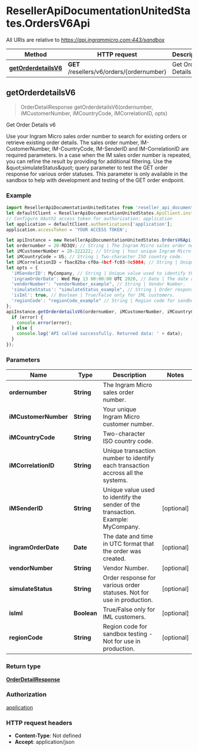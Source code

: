 # ResellerApiDocumentationUnitedStates.OrdersV6Api

All URIs are relative to *https://api.ingrammicro.com:443/sandbox*

Method | HTTP request | Description
------------- | ------------- | -------------
[**getOrderdetailsV6**](OrdersV6Api.md#getOrderdetailsV6) | **GET** /resellers/v6/orders/{ordernumber} | Get Order Details v6



## getOrderdetailsV6

> OrderDetailResponse getOrderdetailsV6(ordernumber, iMCustomerNumber, iMCountryCode, iMCorrelationID, opts)

Get Order Details v6

Use your Ingram Micro sales order number to search for existing orders or retrieve existing order details.  The sales order number, IM-CustomerNumber, IM-CountryCode, IM-SenderID and IM-CorrelationID are required parameters.  In a case when the IM sales order number is repeated, you can refine the result by providing for additional filtering.  Use the \&quot;simulateStatus\&quot; query parameter to test the GET order response for various order statuses. This parameter is only available in the sandbox to help with development and testing of the GET order endpoint.

### Example

```javascript
import ResellerApiDocumentationUnitedStates from 'reseller_api_documentation_united_states';
let defaultClient = ResellerApiDocumentationUnitedStates.ApiClient.instance;
// Configure OAuth2 access token for authorization: application
let application = defaultClient.authentications['application'];
application.accessToken = 'YOUR ACCESS TOKEN';

let apiInstance = new ResellerApiDocumentationUnitedStates.OrdersV6Api();
let ordernumber = 20-RD3QV; // String | The Ingram Micro sales order number.
let iMCustomerNumber = 20-222222; // String | Your unique Ingram Micro customer number.
let iMCountryCode = US; // String | Two-character ISO country code.
let iMCorrelationID = fbac82ba-cf0a-4bcf-fc03-0c5084; // String | Unique transaction number to identify each transaction accross all the systems.
let opts = {
  'iMSenderID': MyCompany, // String | Unique value used to identify the sender of the transaction. Example: MyCompany.
  'ingramOrderDate': Wed May 13 00:00:00 UTC 2020, // Date | The date and time in UTC format that the order was created.
  'vendorNumber': "vendorNumber_example", // String | Vendor Number.
  'simulateStatus': "simulateStatus_example", // String | Order response for various order statuses. Not for use in production.
  'isIml': true, // Boolean | True/False only for IML customers.
  'regionCode': "regionCode_example" // String | Region code for sandbox testing - Not for use in production.
};
apiInstance.getOrderdetailsV6(ordernumber, iMCustomerNumber, iMCountryCode, iMCorrelationID, opts, (error, data, response) => {
  if (error) {
    console.error(error);
  } else {
    console.log('API called successfully. Returned data: ' + data);
  }
});
```

### Parameters


Name | Type | Description  | Notes
------------- | ------------- | ------------- | -------------
 **ordernumber** | **String**| The Ingram Micro sales order number. | 
 **iMCustomerNumber** | **String**| Your unique Ingram Micro customer number. | 
 **iMCountryCode** | **String**| Two-character ISO country code. | 
 **iMCorrelationID** | **String**| Unique transaction number to identify each transaction accross all the systems. | 
 **iMSenderID** | **String**| Unique value used to identify the sender of the transaction. Example: MyCompany. | [optional] 
 **ingramOrderDate** | **Date**| The date and time in UTC format that the order was created. | [optional] 
 **vendorNumber** | **String**| Vendor Number. | [optional] 
 **simulateStatus** | **String**| Order response for various order statuses. Not for use in production. | [optional] 
 **isIml** | **Boolean**| True/False only for IML customers. | [optional] 
 **regionCode** | **String**| Region code for sandbox testing - Not for use in production. | [optional] 

### Return type

[**OrderDetailResponse**](OrderDetailResponse.md)

### Authorization

[application](../README.md#application)

### HTTP request headers

- **Content-Type**: Not defined
- **Accept**: application/json

